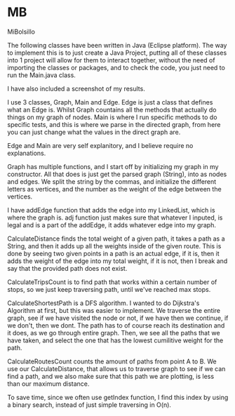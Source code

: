 # MB
MiBolsillo

The following classes have been written in Java (Eclipse platform). The way to implement this is to just create a Java Project, putting all of these classes into 1 project will allow for them to interact together, without the need of importing the classes or packages, and to check the code, you just need to run the Main.java class.

I have also included a screenshot of my results. 

I use 3 classes, Graph, Main and Edge. Edge is just a class that defines what an Edge is.
Whilst Graph countains all the methods that actually do things on my graph of nodes. 
Main is where I run specific methods to do specific tests, and this is where we parse in the directed graph, from here you can just change what the values in the direct graph are.

Edge and Main are very self explanitory, and I believe require no explanations.

Graph has multiple functions, and I start off by initializing my graph in my constructor. All that does is just get the parsed graph (String), into 
as nodes and edges. We split the string by the commas, and initialize the different letters as vertices, and the number as the weight of the edge between the vertices.

I have addEdge function that adds the edge into my LinkedList, which is where the graph is.
adj function just makes sure that whatever I inputed, is legal and is a part of the addEdge, it adds whatever edge into 
my graph.

CalculateDistance finds the total weight of a given path, it takes a path as a String, and then it adds up all the weights inside of the given route.
This is done by seeing two given points in a path is an actual edge, if it is, then it adds the weight of the edge into my total weight, if it is not,
then I break and say that the provided path does not exist.

CalculateTripsCount is to find path that works within a certain number of stops, so we just keep traversing path, until we've reached
max stops.

CalculateShortestPath is a DFS algorithm. I wanted to do Dijkstra's Algorithm at first, but this was easier to implement.
We traverse the entire graph, see if we have visited the node or not, if we have then we continue, if we don't, then we dont. 
The path has to of course reach its destination and it does, as we go through entire graph. Then,
we see all the paths that we have taken, and select the one that has the lowest cumilitive weight for the path.

CalculateRoutesCount counts the amount of paths from point A to B. We use our CalculateDistance, that allows us to traverse graph to
see if we can find a path, and we also make sure that this path we are plotting, is less than our maximum distance.

To save time, since we often use getIndex function, I find this index by using a binary search, instead of just simple traversing in O(n).
